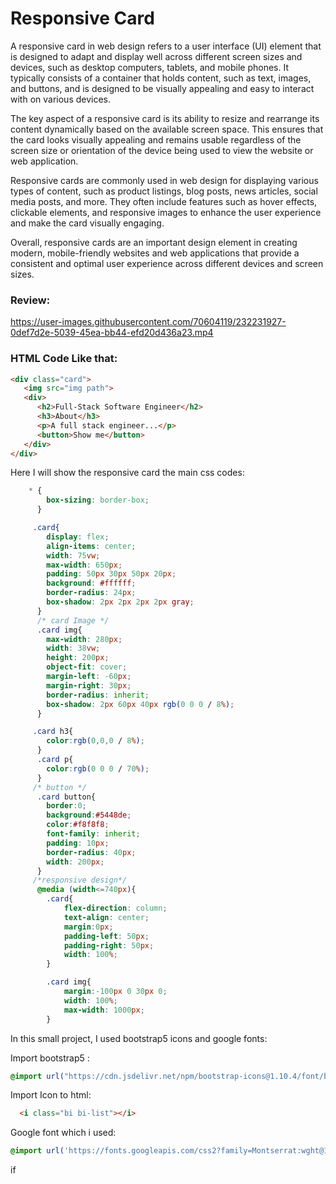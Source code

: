 # Responsive Card

<p>A responsive card in web design refers to a user interface (UI) element that is designed to adapt and display well across different screen sizes and devices, such as desktop computers, tablets, and mobile phones. It typically consists of a container that holds content, such as text, images, and buttons, and is designed to be visually appealing and easy to interact with on various devices.

The key aspect of a responsive card is its ability to resize and rearrange its content dynamically based on the available screen space. This ensures that the card looks visually appealing and remains usable regardless of the screen size or orientation of the device being used to view the website or web application.

Responsive cards are commonly used in web design for displaying various types of content, such as product listings, blog posts, news articles, social media posts, and more. They often include features such as hover effects, clickable elements, and responsive images to enhance the user experience and make the card visually engaging.

Overall, responsive cards are an important design element in creating modern, mobile-friendly websites and web applications that provide a consistent and optimal user experience across different devices and screen sizes.</p>

### Review:

https://user-images.githubusercontent.com/70604119/232231927-0def7d2e-5039-45ea-bb44-efd20d436a23.mp4

### HTML Code Like that:
~~~HTML
<div class="card">
   <img src="img path">
   <div>
      <h2>Full-Stack Software Engineer</h2>
      <h3>About</h3>
      <p>A full stack engineer...</p>
      <button>Show me</button>
   </div>
</div>
~~~
Here I will show the responsive card the main css codes:
~~~css
    * {
        box-sizing: border-box;
      }

     .card{
        display: flex;
        align-items: center;
        width: 75vw;
        max-width: 650px;
        padding: 50px 30px 50px 20px;
        background: #ffffff;
        border-radius: 24px;
        box-shadow: 2px 2px 2px 2px gray;
      }
      /* card Image */
      .card img{
        max-width: 280px;
        width: 38vw;
        height: 200px;
        object-fit: cover;
        margin-left: -60px;
        margin-right: 30px;
        border-radius: inherit;
        box-shadow: 2px 60px 40px rgb(0 0 0 / 8%);
      }

     .card h3{
        color:rgb(0,0,0 / 8%);
      }
      .card p{
        color:rgb(0 0 0 / 70%);
      }
     /* button */
      .card button{
        border:0;
        background:#5448de;
        color:#f8f8f8;
        font-family: inherit;
        padding: 10px;
        border-radius: 40px;
        width: 200px;
      }
     /*responsive design*/
      @media (width<=740px){
        .card{
            flex-direction: column;
            text-align: center;
            margin:0px;
            padding-left: 50px;
            padding-right: 50px;
            width: 100%;
        }

        .card img{
            margin:-100px 0 30px 0;
            width: 100%;
            max-width: 1000px;
        }
~~~
In this small project, I used bootstrap5 icons and google fonts:

Import bootstrap5 :
~~~css
@import url("https://cdn.jsdelivr.net/npm/bootstrap-icons@1.10.4/font/bootstrap-icons.css"); 
~~~
Import Icon to html:
~~~HTML
  <i class="bi bi-list"></i>
~~~

Google font which i used:
~~~css
@import url('https://fonts.googleapis.com/css2?family=Montserrat:wght@100;400&family=Prompt&display=swap');
~~~

if



